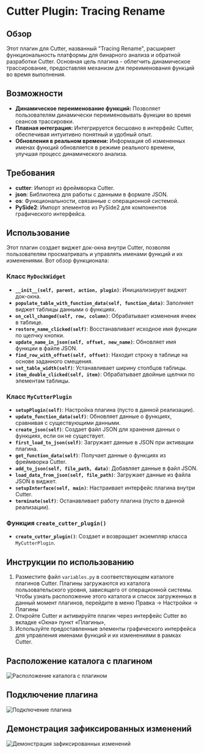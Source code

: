 # Cutter Plugin: Tracing Rename

## Обзор

Этот плагин для Cutter, названный "Tracing Rename", расширяет функциональность платформы для бинарного анализа и обратной разработки Cutter. Основная цель плагина - облегчить динамическое трассирование, предоставляя механизм для переименования функций во время выполнения.

## Возможности

- **Динамическое переименование функций:** Позволяет пользователям динамически переименовывать функции во время сеансов трассировки.
- **Плавная интеграция:** Интегрируется бесшовно в интерфейс Cutter, обеспечивая интуитивно понятный и удобный опыт.
- **Обновления в реальном времени:** Информация об измененных именах функций обновляется в режиме реального времени, улучшая процесс динамического анализа.


## Требования
- **cutter**: Импорт из фреймворка Cutter.
- **json**: Библиотека для работы с данными в формате JSON.
- **os**: Функциональности, связанные с операционной системой.
- **PySide2**: Импорт элементов из PySide2 для компонентов графического интерфейса.

## Использование
Этот плагин создает виджет док-окна внутри Cutter, позволяя пользователям просматривать и управлять именами функций и их изменениями. Вот обзор функционала:

### Класс `MyDockWidget`
- **`__init__(self, parent, action, plugin)`**: Инициализирует виджет док-окна.
- **`populate_table_with_function_data(self, function_data)`**: Заполняет виджет таблицы данными о функциях.
- **`on_cell_changed(self, row, column)`**: Обрабатывает изменения ячеек в таблице.
- **`restore_name_clicked(self)`**: Восстанавливает исходное имя функции по щелчку кнопки.
- **`update_name_in_json(self, offset, new_name)`**: Обновляет имя функции в файле JSON.
- **`find_row_with_offset(self, offset)`**: Находит строку в таблице на основе заданного смещения.
- **`set_table_width(self)`**: Устанавливает ширину столбцов таблицы.
- **`item_double_clicked(self, item)`**: Обрабатывает двойные щелчки по элементам таблицы.

### Класс `MyCutterPlugin`
- **`setupPlugin(self)`**: Настройка плагина (пусто в данной реализации).
- **`update_function_data(self)`**: Обновляет данные о функциях, сравнивая с существующими данными.
- **`create_json(self)`**: Создает файл JSON для хранения данных о функциях, если он не существует.
- **`first_load_to_json(self)`**: Загружает данные в JSON при активации плагина.
- **`get_function_data(self)`**: Получает данные о функциях из фреймворка Cutter.
- **`add_to_json(self, file_path, data)`**: Добавляет данные в файл JSON.
- **`load_data_from_json(self, file_path)`**: Загружает данные из файла JSON в виджет.
- **`setupInterface(self, main)`**: Настраивает интерфейс плагина внутри Cutter.
- **`terminate(self)`**: Останавливает работу плагина (пусто в данной реализации).

### Функция `create_cutter_plugin()`
- **`create_cutter_plugin()`**: Создает и возвращает экземпляр класса `MyCutterPlugin`.

## Инструкции по использованию
1. Разместите файл `variables.py` в соответствующем каталоге плагинов Cutter. Плагины загружаются из каталога пользовательского уровня, зависящего от операционной системы. Чтобы узнать расположение этого каталога и список загруженных в данный момент плагинов, перейдите в меню Правка -> Настройки -> Плагины
2. Откройте Cutter и активируйте плагин через интерфейс Cutter во вкладке «Окна» пункт «Плагины», 
3. Используйте предоставленные элементы графического интерфейса для управления именами функций и их изменениями в рамках Cutter.

## Расположение каталога с плагином
![Расположение каталога с плагином](https://github.com/losyashfuse95/cutter-plugin-tracing-rename/assets/140066434/9f0b7ede-4ecb-4c83-9a18-2474c453a172)


## Подключение плагина
![Подключение плагина](https://github.com/losyashfuse95/cutter-plugin-tracing-rename/assets/140066434/a5683901-08a6-4ddd-9a3b-8226e21d09a4)

## Демонстрация зафиксированных изменений
![Демонстрация зафиксированных изменений](https://github.com/losyashfuse95/cutter-plugin-tracing-rename/assets/140066434/b6d03282-fbde-4f1b-b2c4-12c04e070ff4)


